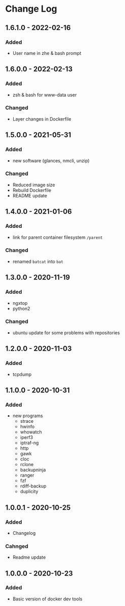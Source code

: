 # Change Log

## 1.6.1.0 - 2022-02-16
### Added
* User name in zhe & bash prompt

## 1.6.0.0 - 2022-02-13
### Added
* zsh & bash for www-data user
### Changed
* Layer changes in Dockerfile

## 1.5.0.0 - 2021-05-31
### Added
* new software (glances, nmcli, unzip)
### Changed
* Reduced image size
* Rebuild Dockerfile
* README update

## 1.4.0.0 - 2021-01-06
### Added
* link for parent container filesystem `/parent`
### Changed
* renamed `batcat` into `bat`

## 1.3.0.0 - 2020-11-19
### Added
* ngxtop
* python2
### Changed
* ubuntu update for some problems with repositories

## 1.2.0.0 - 2020-11-03
### Added
* tcpdump

## 1.1.0.0 - 2020-10-31
### Added
* new programs
  * strace
  * hwinfo
  * whowatch
  * iperf3
  * iptraf-ng
  * http
  * gawk
  * cloc
  * rclone
  * backupninja
  * ranger
  * fzf
  * rdiff-backup
  * duplicity

## 1.0.0.1 - 2020-10-25
### Added
* Changelog
### Cahnged
* Readme update

## 1.0.0.0 - 2020-10-23
### Added
* Basic version of docker dev tools
